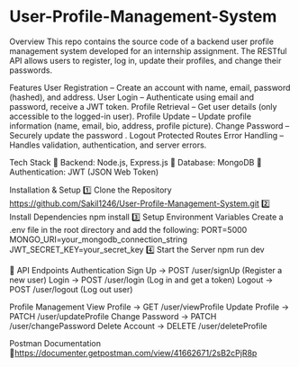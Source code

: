 # User-Profile-Management-System

Overview
This repo contains the source code of a backend user profile management system developed for an internship assignment.
The RESTful API allows users to register, log in, update their profiles, and change their passwords.

Features
 User Registration – Create an account with name, email, password (hashed), and address.
 User Login – Authenticate using email and password, receive a JWT token.
 Profile Retrieval – Get user details (only accessible to the logged-in user).
 Profile Update – Update profile information (name, email, bio, address, profile picture).
 Change Password – Securely update the password .
 Logout 
 Protected Routes 
 Error Handling – Handles validation, authentication, and server errors.

Tech Stack
🔹 Backend: Node.js, Express.js
🔹 Database: MongoDB 
🔹 Authentication: JWT (JSON Web Token)

Installation & Setup
1️⃣ Clone the Repository
https://github.com/Sakil1246/User-Profile-Management-System.git
2️⃣ Install Dependencies
npm install
3️⃣ Setup Environment Variables
Create a .env file in the root directory and add the following:
PORT=5000
MONGO_URI=your_mongodb_connection_string
JWT_SECRET_KEY=your_secret_key
4️⃣ Start the Server
npm run dev

📌 API Endpoints
 Authentication
 Sign Up → POST /user/signUp (Register a new user)
 Login → POST /user/login (Log in and get a token)
 Logout → POST /user/logout (Log out user)

 Profile Management
 View Profile → GET /user/viewProfile
 Update Profile → PATCH /user/updateProfile
 Change Password → PATCH /user/changePassword
 Delete Account → DELETE /user/deleteProfile

Postman Documentation
🔗https://documenter.getpostman.com/view/41662671/2sB2cPjR8p